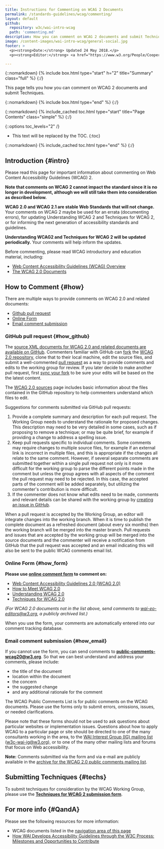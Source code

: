 ```yaml
---
title: Instructions for Commenting on WCAG 2 Documents
permalink: /standards-guidelines/wcag/commenting/
layout: default
github:
  repository: w3c/wai-intro-wcag
  path: 'commenting.md'
description: How you can comment on WCAG 2 documents and submit Techniques.
image: /content-images/wai-intro-wcag/general-social.jpg
footer: >
  <p><strong>Date:</strong> Updated 24 May 2018.</p>
  <p><strong>Editor:</strong> <a href="https://www.w3.org/People/Cooper/">Michael Cooper</a></p>

---
```


{::nomarkdown}
{% include box.html type="start" h="2" title="Summary" class="full" %}
{:/}

This page tells you how you can comment on WCAG 2 documents and submit Techniques.

{::nomarkdown}
{% include box.html type="end" %}
{:/}

{::nomarkdown}
{% include_cached toc.html type="start" title="Page Contents" class="simple" %}
{:/}

{::options toc_levels="2" /}

-   This text will be replaced by the TOC.
{:toc}

{::nomarkdown}
{% include_cached toc.html type="end" %}
{:/}


## Introduction {#intro}

Please read this page for important information about commenting on Web
Content Accessibility Guidelines (WCAG) 2.

**Note that comments on WCAG 2 cannot impact the standard since
it is no longer in development, although we will still take them into
consideration as described below.**

**WCAG 2.0 and WCAG 2.1 are stable Web Standards that will not change.** Your
comments on WCAG 2 maybe be used for an errata (documenting errors),
for updating Understanding WCAG 2 and Techniques for WCAG
2, or for
informing the next generation of accessibility standards and guidelines.

**Understanding WCAG2 and Techniques for WCAG 2 will be
updated periodically.** Your comments will help inform the updates.

Before commenting, please read WCAG introductory and education material,
including:

-   [Web Content Accessibility Guidelines (WCAG)
    Overview]( https://www.w3.org/WAI/standards-guidelines/wcag/)
-   [The WCAG 2.0 Documents](http://www.w3.org/WAI/intro/wcag20)

## How to Comment {#how}

There are multiple ways to provide comments on WCAG 2.0 and related
documents:

-   [Github pull request](#how_github)
-   [Online Form](#how_form)
-   [Email comment submission](#how_email)

### GitHub pull request {#how_github}

The [source XML documents for WCAG 2.0 and related documents are
available on
GitHub](https://github.com/w3c/wcag/tree/master/wcag20/sources).
Commenters familiar with GitHub can
[fork](https://help.github.com/articles/working-with-forks/) the [WCAG
2.0 repository](https://github.com/w3c/wcag/), clone that to their local
machine, edit the source files, and submit a well-commented [pull
request](https://help.github.com/articles/creating-a-pull-request-from-a-fork/)
as a way to provide comments and edits to the working group for review.
If you later decide to make another pull request, first [sync your
fork](https://help.github.com/articles/syncing-a-fork/) to be sure your
edits will be based on the the latest content.

The [WCAG 2.0 sources](http://www.w3.org/WAI/GL/WCAG20/sources/) page
includes basic information about the files contained in the GitHub
repository to help commenters understand which files to edit.

Suggestions for comments submitted via GitHub pull requests:

1.  Provide a complete summary and description for each pull request.
    The Working Group needs to understand the rationale for proposed
    changes. This description may need to be very detailed in some
    cases, such as if proposing to remove a technique; or may be quite
    brief, for example if providing a change to address a spelling
    issue.
2.  Keep pull requests specific to individual comments. Some comments
    may require changes to multiple source files, for example if an
    external link is incorrect in multiple files, and this is
    appropriate if the changes all relate to the same comment. However,
    if several separate comments are submitted together within a single
    pull request not only is it more difficult for the working group to
    parse the different points made in the comment but unless the group
    agrees with all aspects of the comment the pull request may need to
    be rejected. In this case, the accepted parts of the comment will be
    added separately, but utilizing the commenter's contribution is more
    difficult.
3.  If the commenter does not know what edits need to be made, comments
    and relevant details can be shared with the working group by
    [creating an issue in GitHub](https://github.com/w3c/wcag/issues).

When a pull request is accepted by the Working Group, an editor will
integrate changes into the working branch. When it is time to publish
the complete document as a refreshed document (about every six months)
then the working branch will be merged into the master branch. Pull
requests and issues that are accepted by the working group will be
merged into the source documents and the commenter will receive a
notification from GitHub that the pull request was accepted and an email
indicating this will also be sent to the public WCAG comments email
list.

### Online Form {#how_form}

**Please use [online comment form](onlineform) to comment on:**

-   [Web Content Accessibility Guidelines 2.0 (WCAG 2.0)](http://www.w3.org/TR/WCAG20/)
-   [How to Meet WCAG 2.0](http://www.w3.org/WAI/WCAG20/quickref/)
-   [Understanding WCAG 2.0](http://www.w3.org/TR/UNDERSTANDING-WCAG20/)
-   [Techniques for WCAG 2.0](http://www.w3.org/TR/WCAG20-TECHS/)

*(For WCAG 2.0 documents not in the list above, send comments to
<wai-eo-editors@w3.org>, a publicly archived list.)*

When you use the form, your comments are automatically entered into our
comment tracking database.

### Email comment submission {#how_email}

If you cannot use the form, you can send comments to **<public-comments-wcag20@w3.org>**. So that we can best understand and address your comments, please include:

-   the title of the document
-   location within the document
-   the concern
-   the suggested change
-   and any additional rationale for the comment

The WCAG Public Comments List is for public comments on the WCAG
documents. Please use the forms only to submit errors, omissions,
issues, or needed clarifications.

Please note that these forms should not be used to ask questions about
particular websites or implementation issues. Questions about how to
apply WCAG to a particular page or site should be directed to one of the
many consultants working in the area, to the [WAI Interest Group (IG)
mailing list](http://www.w3.org/WAI/IG/Overview.html#mailinglist)
(<w3c-wai-ig@w3.org>), or to one of the many other mailing lists and
forums that focus on Web accessibility.

**Note:** Comments submitted via the form and via e-mail are publicly
available in the [archive for the WCAG 2.0 public comments mailing
list](http://lists.w3.org/Archives/Public/public-comments-wcag20/).

## Submitting Techniques {#techs}

To submit techniques for consideration by the WCAG Working Group, please
use the [**Techniques for WCAG 2 submission
form**](http://www.w3.org/WAI/GL/WCAG20/TECHS-SUBMIT/).

## For more info {#QandA}

Please see the following resources for more information:

-   WCAG documents listed in the [navigation area of this
    page](#subhomenav)
-   [How WAI Develops Accessibility Guidelines through the W3C Process:
    Milestones and Opportunities to
    Contribute](http://www.w3.org/WAI/intro/w3c-process)
